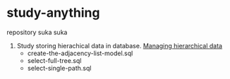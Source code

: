 # study-anything
repository suka suka

1. Study storing hierachical data in database. [Managing hierarchical data](http://mikehillyer.com/articles/managing-hierarchical-data-in-mysql)
   - create-the-adjacency-list-model.sql
   - select-full-tree.sql
   - select-single-path.sql
